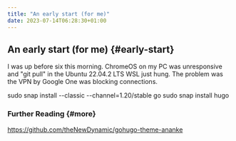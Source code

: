 ```yaml
---
title: "An early start (for me)"
date: 2023-07-14T06:28:30+01:00
---
```

## An early start (for me) {#early-start}

I was up before six this morning. ChromeOS on my PC was unresponsive and "git pull" in the Ubuntu 22.04.2 LTS WSL just hung. The problem was the VPN by Google One was blocking connections.

sudo snap install --classic --channel=1.20/stable go
sudo snap install hugo

### Further Reading {#more}
https://github.com/theNewDynamic/gohugo-theme-ananke
